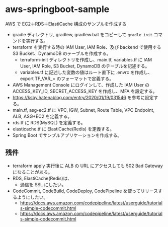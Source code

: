 # aws-springboot-sample
AWS で EC2＋RDS＋ElastiCache 構成のサンプルを作成する

* gradle ディレクトリ, gradlew, gradlew.bat をコピーして `gradle init` コマンドを実行する。 
* terraform を実行する時の IAM User, IAM Role、及び backend で使用する S3 Bucket、DynamoDB のテーブルを作成する。
  * terraform-init ディレクトリを作成し、main.tf, variables.tf に IAM User, IAM Role, S3 Bucket, DynamoDB のテーブルを記述する。
  * variables.tf に記述した変数の値はルート直下に .envrc を作成し、export TF_VAR_<variable>=<value> のフォーマットで定義する。
* AWS Management Console にログインして、作成した IAM User の ACCESS_KEY_ID, SECRET_ACCESS_KEY を作成し、MFA を設定する。
* https://ksby.hatenablog.com/entry/2020/01/19/031546 を参考に設定する。
* main.tf, asg-ec2.tf に VPC, IGW, Subnet, Route Table, VPC Endpoint, ALB, ASG+EC2 を定義する。
* rds.tf に RDS(MySQL) を定義する。
* elasticache.tf に ElastiCache(Redis) を定義する。
* Spring Boot でサンプルアプリケーションを作成する。

## 残件

* terraform apply 実行後に ALB の URL にアクセスしても 502 Bad Gateway になることがある。
* RDS, ElastiCache(Redis)は、
  * 通信を SSL にしたい。
* CodeCommit, CodeBuild, CodeDeploy, CodePipeline を使ってリリースするようにしたい。
  * https://docs.aws.amazon.com/codepipeline/latest/userguide/tutorials-simple-codecommit.html
  * https://docs.aws.amazon.com/codepipeline/latest/userguide/tutorials-simple-codecommit.html
